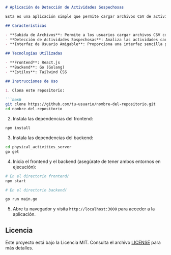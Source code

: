 ```markdown
# Aplicación de Detección de Actividades Sospechosas

Esta es una aplicación simple que permite cargar archivos CSV de actividades físicas, detectar actividades sospechosas y mostrar los resultados.

## Características

- **Subida de Archivos**: Permite a los usuarios cargar archivos CSV con datos de actividades físicas.
- **Detección de Actividades Sospechosas**: Analiza las actividades cargadas y detecta aquellas que cumplen ciertos criterios sospechosos.
- **Interfaz de Usuario Amigable**: Proporciona una interfaz sencilla para cargar archivos y visualizar las actividades sospechosas.

## Tecnologías Utilizadas

- **Frontend**: React.js
- **Backend**: Go (Golang)
- **Estilos**: Tailwind CSS

## Instrucciones de Uso

1. Clona este repositorio:

```bash
git clone https://github.com/tu-usuario/nombre-del-repositorio.git
cd nombre-del-repositorio
```

2. Instala las dependencias del frontend:

```bash
npm install
```

3. Instala las dependencias del backend:

```bash
cd physical_activities_server
go get
```

4. Inicia el frontend y el backend (asegúrate de tener ambos entornos en ejecución):

```bash
# En el directorio frontend/
npm start

# En el directorio backend/

go run main.go
```

5. Abre tu navegador y visita `http://localhost:3000` para acceder a la aplicación.


## Licencia
Este proyecto está bajo la Licencia MIT. Consulta el archivo [LICENSE](LICENSE) para más detalles.
```
